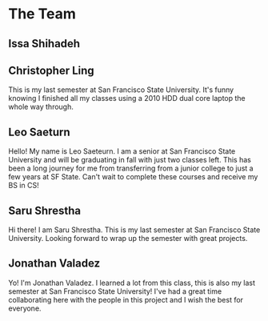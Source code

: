 # The Team

## Issa Shihadeh

## Christopher Ling

This is my last semester at San Francisco State University.  It's funny knowing I finished all my classes using a 2010 HDD dual core laptop the whole way through.

## Leo Saeturn

Hello! My name is Leo Saeteurn. I am a senior at San Francisco State University and will be graduating in fall with just two classes left. This has been a long journey for me from transferring from a junior college to just a few years at SF State. Can't wait to complete these courses and receive my BS in CS!

## Saru Shrestha

Hi there! I am Saru Shrestha. This is my last semester at San Francisco State University. Looking forward to wrap up the semester with great projects.

## Jonathan Valadez

Yo! I'm Jonathan Valadez. I learned a lot from this class, this is also my last semester at San Francisco State University! I've had a great time collaborating here with the people in this project and I wish the best for everyone.
